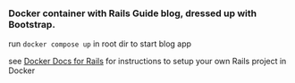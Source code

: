 ### Docker container with Rails Guide blog, dressed up with Bootstrap.

run `docker compose up` in root dir to start blog app

see [Docker Docs for Rails](https://docs.docker.com/compose/rails/) for instructions to setup your own Rails project in Docker